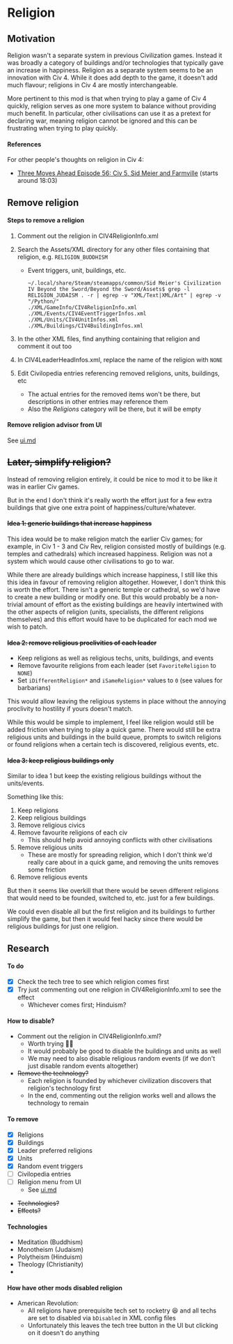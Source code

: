 # Religion

## Motivation

Religion wasn't a separate system in previous Civilization games. Instead it was broadly a category of buildings and/or technologies that typically gave an increase in happiness. Religion as a separate system seems to be an innovation with Civ 4. While it does add depth to the game, it doesn't add much flavour; religions in Civ 4 are mostly interchangeable.

More pertinent to this mod is that when trying to play a game of Civ 4 quickly, religion serves as one more system to balance without providing much benefit. In particular, other civilisations can use it as a pretext for declaring war, meaning religion cannot be ignored and this can be frustrating when trying to play quickly.

#### References

For other people's thoughts on religion in Civ 4:

- [Three Moves Ahead Episode 56: Civ 5, Sid Meier and Farmville](https://www.idlethumbs.net/3ma/episodes/civ-5-sid-meier-and-farmville) (starts around 18:03)

## Remove religion

#### Steps to remove a religion

1. Comment out the religion in CIV4ReligionInfo.xml
1. Search the Assets/XML directory for any other files containing that religion, e.g. `RELIGION_BUDDHISM`

   - Event triggers, unit, buildings, etc.

     ```
     ~/.local/share/Steam/steamapps/common/Sid Meier's Civilization IV Beyond the Sword/Beyond the Sword/Assets$ grep -l RELIGION_JUDAISM . -r | egrep -v "XML/Text|XML/Art" | egrep -v "/Python/"
     ./XML/GameInfo/CIV4ReligionInfo.xml
     ./XML/Events/CIV4EventTriggerInfos.xml
     ./XML/Units/CIV4UnitInfos.xml
     ./XML/Buildings/CIV4BuildingInfos.xml
     ```

1. In the other XML files, find anything containing that religion and comment it out too

1. In CIV4LeaderHeadInfos.xml, replace the name of the religion with `NONE`
1. Edit Civilopedia entries referencing removed religions, units, buildings, etc
   - The actual entries for the removed items won't be there, but descriptions in other entries may reference them
   - Also the _Religions_ category will be there, but it will be empty

#### Remove religion advisor from UI

See [ui.md](ui.md)

## ~~Later, simplify religion?~~

Instead of removing religion entirely, it could be nice to mod it to be like it was in earlier Civ games.

But in the end I don't think it's really worth the effort just for a few extra buildings that give one extra point of happiness/culture/whatever.

#### ~~Idea 1: generic buildings that increase happiness~~

This idea would be to make religion match the earlier Civ games; for example, in Civ 1 - 3 and Civ Rev, religion consisted mostly of buildings (e.g. temples and cathedrals) which increased happiness. Religion was not a system which would cause other civilisations to go to war.

While there are already buildings which increase happiness, I still like this this idea in favour of removing religion altogether. However, I don't think this is worth the effort. There isn't a generic temple or cathedral, so we'd have to create a new building or modify one. But this would probably be a non-trivial amount of effort as the existing buildings are heavily intertwined with the other aspects of religion (units, specialists, the different religions themselves) and this effort would have to be duplicated for each mod we wish to patch.

#### ~~Idea 2: remove religious proclivities of each leader~~

- Keep religions as well as religious techs, units, buildings, and events
- Remove favourite religions from each leader (set `FavoriteReligion` to `NONE`)
- Set `iDifferentReligion*` and `iSameReligion*` values to `0` (see values for barbarians)

This would allow leaving the religious systems in place without the annoying proclivity to hostility if yours doesn't match.

While this would be simple to implement, I feel like religion would still be added friction when trying to play a quick game. There would still be extra religious units and buildings in the build queue, prompts to switch religions or found religions when a certain tech is discovered, religious events, etc.

#### ~~Idea 3: keep religious buildings only~~

Similar to idea 1 but keep the existing religious buildings without the units/events.

Something like this:

1. Keep religions
1. Keep religious buildings
1. Remove religious civics
1. Remove favourite religions of each civ
   - This should help avoid annoying conflicts with other civilisations
1. Remove religious units
   - These are mostly for spreading religion, which I don't think we'd really care about in a quick game, and removing the units removes some friction
1. Remove religious events

But then it seems like overkill that there would be seven different religions that would need to be founded, switched to, etc. just for a few buildings.

We could even disable all but the first religion and its buildings to further simplify the game, but then it would feel hacky since there would be religious buildings for just one religion.

## Research

#### To do

- [x] Check the tech tree to see which religion comes first
- [x] Try just commenting out one religion in CIV4ReligionInfo.xml to see the effect
  - Whichever comes first; Hinduism?

#### How to disable?

- Comment out the religion in CIV4ReligionInfo.xml?
  - Worth trying 🤷‍♂
  - It would probably be good to disable the buildings and units as well
  - We may need to also disable religious random events (if we don't just disable random events altogether)
- ~~Remove the technology?~~
  - Each religion is founded by whichever civilization discovers that religion's technology first
  - In the end, commenting out the religion works well and allows the technology to remain

#### To remove

- [x] Religions
- [x] Buildings
- [x] Leader preferred religions
- [x] Units
- [x] Random event triggers
- [ ] Civilopedia entries
- [ ] Religion menu from UI
  - See [ui.md](ui.md)
- ~~Technologies?~~
- ~~Effects?~~

#### Technologies

- Meditation (Buddhism)
- Monotheism (Judaism)
- Polytheism (Hinduism)
- Theology (Christianity)
-

#### How have other mods disabled religion

- American Revolution:
  - All religions have prerequisite tech set to rocketry 😆 and all techs are set to disabled via `bDisabled` in XML config files
  - Unfortunately this leaves the tech tree button in the UI but clicking on it doesn't do anything
